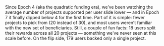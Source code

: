 
Since Epoch 4 (aka the quadratic funding era), we’ve been watching the average number of projects supported per user slide lower — and in Epoch 7 it finally dipped below 4 for the first time. Part of it is simple: fewer projects to pick from (20 instead of 30), and most users weren’t familiar with the new set of beneficiaries. Still, a couple of fun facts: 18 users split their rewards across all 20 projects — something we've never seen at this scale before. On the flip side, 179 users backed only a single project.
